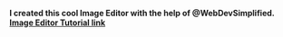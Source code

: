 **I created this cool Image Editor with the help of @WebDevSimplified.**
**[Image Editor Tutorial link](https://youtu.be/J243ncoInNE)**
